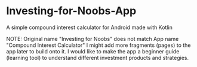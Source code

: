 # Investing-for-Noobs-App
A simple compound interest calculator for Android made with Kotlin 

NOTE: Original name "Investing for Noobs" does not match App name "Compound Interest Calculator"
      I might add more fragments (pages) to the app later to build onto it. 
      I would like to make the app a beginner guide (learning tool) to understand 
      different investment products and strategies. 
